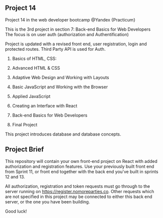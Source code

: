 ## Project 14

Project 14 in the web developer bootcamp @Yandex {Practicum}

This is the 3rd project in section 7: Back-end Basics for Web Developers
The focus is on user auth (authorization and Authentification)

Project is updated with a revised front end, user registration, login and protected routes.
Third Party API is used for Auth. 


1. Basics of HTML, CSS:
2. Advanced HTML & CSS
3. Adaptive Web Design and Working with Layouts
4. Basic JavaScript and Working with the Browser
5. Applied JavaScript
6. Creating an Interface with React
7. Back-end Basics for Web Developers

8. Final Project

This project introduces database and database concepts.

## Project Brief

This repository will contain your own front-end project on React with added authorization and registration features.
Use your previously built front end from Sprint 11, or front end together with the back end you've built in sprints 12 and 13.

All authorization, registration and token requests must go through to the server running on https://register.nomoreparties.co. Other requests which are not specified in this project may be connected to either this back end server, or the one you have been building.

Good luck!
